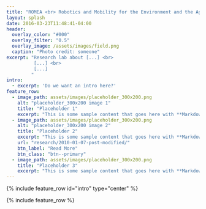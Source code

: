 ```yaml
---
title: "ROMEA <br> Robotics and Mobility for the Environment and the Agriculture"
layout: splash
date: 2016-03-23T11:48:41-04:00
header:
  overlay_color: "#000"
  overlay_filter: "0.5"
  overlay_image: /assets/images/field.png
  caption: "Photo credit: someone"
excerpt: "Research lab about [...] <br> 
          [...] <br>
          [...]
         "
intro: 
  - excerpt: 'Do we want an intro here?'
feature_row:
  - image_path: assets/images/placeholder_300x200.png
    alt: "placeholder_300x200 image 1"
    title: "Placeholder 1"
    excerpt: "This is some sample content that goes here with **Markdown** formatting."
  - image_path: assets/images/placeholder_300x200.png
    alt: "placeholder_300x200 image 2"
    title: "Placeholder 2"
    excerpt: "This is some sample content that goes here with **Markdown** formatting."
    url: "research/2010-01-07-post-modified/"
    btn_label: "Read More"
    btn_class: "btn--primary"
  - image_path: assets/images/placeholder_300x200.png
    title: "Placeholder 3"
    excerpt: "This is some sample content that goes here with **Markdown** formatting."
---
```


{% include feature_row id="intro" type="center" %}

{% include feature_row %}

<!--
# ========================================================================================================
# TEMPLATE BELOW, DON'T MODIFY, ONLY COPY=================================================================
# ========================================================================================================
# feature_row2:
#   - image_path: assets/images/placeholder_300x200.png
#     alt: "placeholder_300x200 image 2"
#     title: "Placeholder Image Left Aligned"
#     excerpt: 'This is some sample content that goes here with **Markdown** formatting. Left aligned with `type="left"`'
#     url: "#test-link"
#     btn_label: "Read More"
#     btn_class: "btn--primary"
# feature_row3:
#   - image_path: assets/images/placeholder_300x200.png
#     alt: "placeholder_300x200 image 2"
#     title: "Placeholder Image Right Aligned"
#     excerpt: 'This is some sample content that goes here with **Markdown** formatting. Right aligned with `type="right"`'
#     url: "#test-link"
#     btn_label: "Read More"
#     btn_class: "btn--primary"
# feature_row4:
#   - image_path: assets/images/placeholder_300x200.png
#     image_caption: "Image courtesy of [Unsplash](https://unsplash.com/)"
#     alt: "placeholder_300x200 image 2"
#     title: "Placeholder Image Center Aligned"
#     excerpt: 'This is some sample content that goes here with **Markdown** formatting. Centered with `type="center"`'
#     url: "#test-link"
#     btn_label: "Read More"
#     btn_class: "btn--primary"

# {% include feature_row id="feature_row2" type="left" %}

# {% include feature_row id="feature_row3" type="right" %}

# {% include feature_row id="feature_row4" type="center" %}
-->
